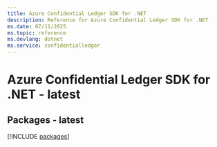 ```yaml
---
title: Azure Confidential Ledger SDK for .NET
description: Reference for Azure Confidential Ledger SDK for .NET
ms.date: 07/11/2025
ms.topic: reference
ms.devlang: dotnet
ms.service: confidentialledger
---
```

# Azure Confidential Ledger SDK for .NET - latest
## Packages - latest
[!INCLUDE [packages](confidential-ledger-index.md)]
